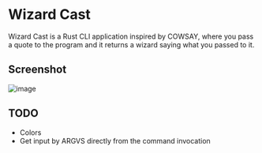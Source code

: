 # Wizard Cast
Wizard Cast is a Rust CLI application inspired by COWSAY, where you pass a quote to the program and it returns a wizard saying what you passed to it.

## Screenshot
![image](https://user-images.githubusercontent.com/78284549/197667289-51fc49ba-e52a-43a2-88a5-34df0f91ba03.png)

## TODO
- Colors
- Get input by ARGVS directly from the command invocation 
